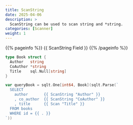 ```yaml
---
title: ScanString
date: 2025-04-06
description: >
  ScanString can be used to scan string and *string.
categories: [Scanner]
weight: 1
---
```


{{% pageinfo %}}
{{ ScanString Field }}
{{% /pageinfo %}}

```go
type Book struct {
  Author   string
  CoAuthor *string
  Title    sql.Null[string]
}

var queryBook = sqlt.One[int64, Book](sqlt.Parse(`
  SELECT
    author       {{ ScanString "Author" }}
    , co_author  {{ ScanString "CoAuthor" }}
    , title      {{ Scan "Title" }}
  FROM books
  WHERE id = {{ . }}
`))
```
